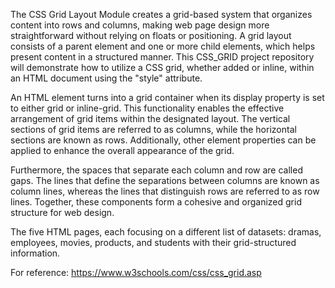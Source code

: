 The CSS Grid Layout Module creates a grid-based system that organizes content into rows and columns, making web page design more straightforward without relying on floats or positioning. A grid layout consists of a parent element and one or more child elements, which helps present content in a structured manner. This CSS_GRID project repository will demonstrate how to utilize a CSS grid, whether added or inline, within an HTML document using the "style" attribute.

An HTML element turns into a grid container when its display property is set to either grid or inline-grid. This functionality enables the effective arrangement of grid items within the designated layout. The vertical sections of grid items are referred to as columns, while the horizontal sections are known as rows. Additionally, other element properties can be applied to enhance the overall appearance of the grid.

Furthermore, the spaces that separate each column and row are called gaps. The lines that define the separations between columns are known as column lines, whereas the lines that distinguish rows are referred to as row lines. Together, these components form a cohesive and organized grid structure for web design.

The five HTML pages, each focusing on a different list of datasets: dramas, employees, movies, products, and students with their grid-structured information.

For reference: https://www.w3schools.com/css/css_grid.asp